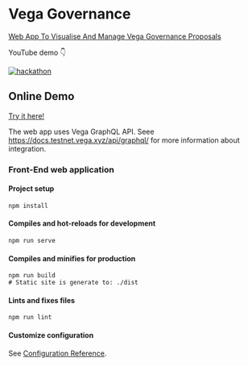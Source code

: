 # Vega Governance

[Web App To Visualise And Manage Vega Governance Proposals](https://gitcoin.co/issue/vegaprotocol/bounties/2/100024492)

YouTube demo 👇

[![hackathon](https://img.youtube.com/vi/NnU_0RTbolU/0.jpg)](https://www.youtube.com/watch?v=NnU_0RTbolU)

## Online Demo

[Try it here!](https://vegagov-v5.surge.sh/)

The web app uses Vega GraphQL API. Seee https://docs.testnet.vega.xyz/api/graphql/ for more information about integration.

### Front-End web application

#### Project setup
```
npm install
```

#### Compiles and hot-reloads for development
```
npm run serve
```

#### Compiles and minifies for production
```
npm run build
# Static site is generate to: ./dist
```

#### Lints and fixes files
```
npm run lint
```

#### Customize configuration
See [Configuration Reference](https://cli.vuejs.org/config/).
